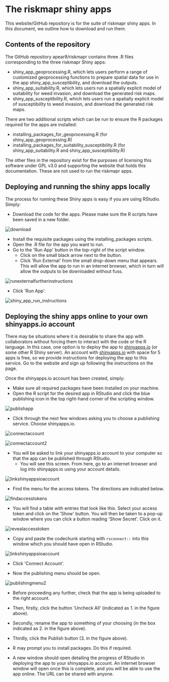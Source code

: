 # The riskmapr shiny apps

This website/GitHub repository is for the suite of riskmapr shiny apps. In this document, we outline how to download and run them. 

## Contents of the repository

The GitHub repository apear9/riskmapr contains three .R files corresponding to the three riskmapr Shiny apps:

* shiny_app_geoprocessing.R, which lets users perform a range of customized geoprocessing functions to prepare spatial data for use in the app shiny_app_susceptibility, and download the outputs.
* shiny_app_suitability.R, which lets users run a spatially explicit model of suitability for weed invasion, and download the generated risk maps. 
* shiny_app_susceptibility.R, which lets users run a spatially explicit model of susceptibility to weed invasion, and download the generated risk maps.

There are two additional scripts which can be run to ensure the R packages required for the apps are installed:

* installing_packages_for_geoprocessing.R (for shiny_app_geoprocessing.R)
* installing_packages_for_suitability_susceptibility.R (for shiny_app_suitability.R and shiny_app_susceptibility.R)

The other files in the repository exist for the purposes of licensing this software under GPL v3.0 and supporting the website that holds this documentation. These are not used to run the riskmapr apps. 

## Deploying and running the shiny apps locally

The process for running these Shiny apps is easy if you are using RStudio. Simply:

* Download the code for the apps. Please make sure the R scripts have been saved in a new folder.  

![download](https://user-images.githubusercontent.com/17267197/52981526-f4fd7480-342b-11e9-8ea4-d2e296418c6c.png)

* Install the requisite packages using the installing_packages scripts.
* Open the .R file for the app you want to run.
* Go to the 'Run App' button in the top-right of the script window. 
    * Click on the small black arrow next to the button.
    * Click 'Run External' from the small drop-down menu that appears. This will allow the app to run in an internet browser, which in turn will allow the outputs to be downloaded without fuss. 

![runexternalfurtherinstructions](https://user-images.githubusercontent.com/17267197/52981533-fd55af80-342b-11e9-82d7-374203bc4371.png)

* Click 'Run App'.

![shiny_app_run_instructions](https://user-images.githubusercontent.com/17267197/52686165-38716200-2f98-11e9-89e6-4e3e1e0f4b29.png)

## Deploying the shiny apps online to your own shinyapps.io account

There may be situations where it is desirable to share the app with collaborators without forcing them to interact with the code or the R language. In this case, one option is to deploy the app to [shinyapps.io](https://www.shinyapps.io/) (or some other R Shiny server). An account with [shinyapps.io](https://www.shinyapps.io) with space for 5 apps is free, so we provide instructions for deploying the app to this service. Go to the website and sign up following the instructions on the page.

Once the shinyapps.io account has been created, simply:

* Make sure all required packages have been installed on your machine.
* Open the R script for the desired app in RStudio and click the blue publishing icon in the top right-hand corner of the scripting window.

![publishapp](https://user-images.githubusercontent.com/17267197/53022457-f029d680-34a6-11e9-9f85-10bf21d38de7.png)

* Click through the next few windows asking you to choose a publishing service. Choose shinyapps.io. 

![connectaccount](https://user-images.githubusercontent.com/17267197/53022582-341cdb80-34a7-11e9-8c6f-ffadad97eefc.PNG)

![connectaccount2](https://user-images.githubusercontent.com/17267197/53022651-5878b800-34a7-11e9-9191-b18646988f8b.PNG)

* You will be asked to link your shinyapps.io account to your computer so that the app can be published through RStudio. 
    * You will see this screen. From here, go to an internet browser and log into shinyapps.io using your account details.
    
![linkshinyappsioaccount](https://user-images.githubusercontent.com/17267197/53022687-6af2f180-34a7-11e9-9bce-76a35e8a685b.PNG)

* Find the menu for the access tokens. The directions are indicated below.
    
![findaccesstokens](https://user-images.githubusercontent.com/17267197/53022855-ca510180-34a7-11e9-90da-bea95dc8d429.png)

* You will find a table with entries that look like this. Select your access token and click on the 'Show' button. You will then be taken to a pop-up window where you can click a button reading 'Show Secret'. Click on it.
    
![revealaccesstoken](https://user-images.githubusercontent.com/17267197/53022905-e654a300-34a7-11e9-8a29-0e19603c8dd7.png)

* Copy and paste the codechunk starting with `rsconnect::` into this window which you should have open in RStudio.
    
![linkshinyappsioaccount](https://user-images.githubusercontent.com/17267197/53023259-91655c80-34a8-11e9-9c3c-e6991d5e1f8c.PNG)

* Click 'Connect Account'.
    
* Now the publishing menu should be open. 

![publishingmenu2](https://user-images.githubusercontent.com/17267197/53023364-cd98bd00-34a8-11e9-822b-28062cd24178.png)

* Before proceeding any further, check that the app is being uploaded to the right account.
* Then, firstly, click the button 'Uncheck All' (indicated as 1. in the figure above). 
* Secondly, rename the app to something of your choosing (in the box indicated as 2. in the figure above).
* Thirdly, click the Publish button (3. in the figure above).
    
* R may prompt you to install packages. Do this if required. 
* A new window should open detailing the progress of RStudio in deploying the app to your shinyapps.io account. An internet browser window will open once this is complete, and you will be able to use the app online. The URL can be shared with anyone. 



